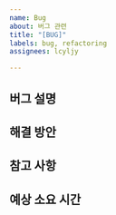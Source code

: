 ```yaml
---
name: Bug
about: 버그 관련
title: "[BUG]"
labels: bug, refactoring
assignees: lcyljy

---
```


## 버그 설명

## 해결 방안

## 참고 사항

## 예상 소요 시간
